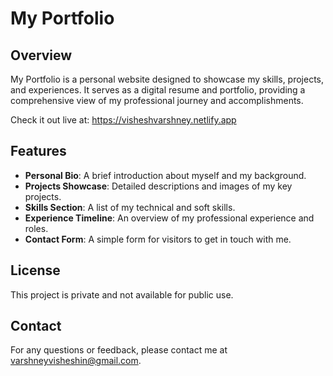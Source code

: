 # My Portfolio

## Overview
My Portfolio is a personal website designed to showcase my skills, projects, and experiences. It serves as a digital resume and portfolio, providing a comprehensive view of my professional journey and accomplishments.

Check it out live at: https://visheshvarshney.netlify.app

## Features
- **Personal Bio**: A brief introduction about myself and my background.
- **Projects Showcase**: Detailed descriptions and images of my key projects.
- **Skills Section**: A list of my technical and soft skills.
- **Experience Timeline**: An overview of my professional experience and roles.
- **Contact Form**: A simple form for visitors to get in touch with me.

## License
This project is private and not available for public use.

## Contact
For any questions or feedback, please contact me at [varshneyvisheshin@gmail.com](mailto:varshneyvisheshin@gmail.com).
